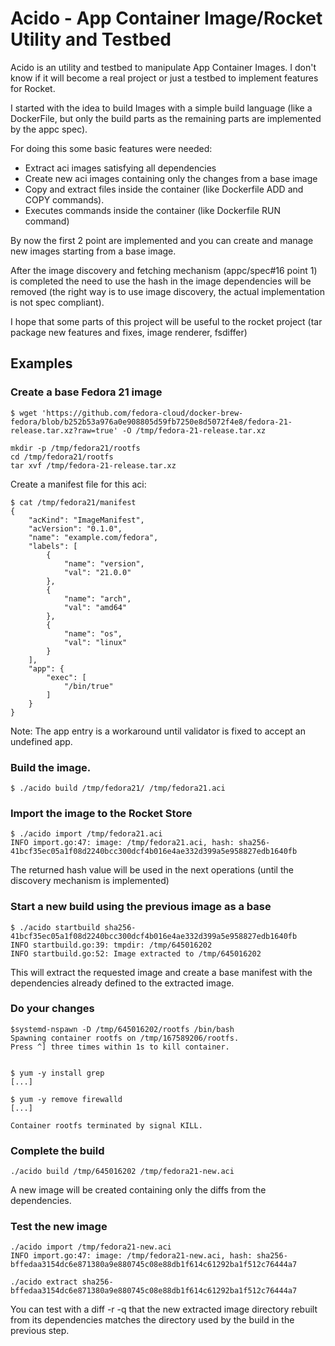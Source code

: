 # Acido - App Container Image/Rocket Utility and Testbed


Acido is an utility and testbed to manipulate App Container Images.
I don't know if it will become a real project or just a testbed to implement features for Rocket.

I started with the idea to build Images with a simple build language (like a DockerFile, but only the build parts as the remaining parts are implemented by the appc spec).

For doing this some basic features were needed:
* Extract aci images satisfying all dependencies
* Create new aci images containing only the changes from a base image
* Copy and extract files inside the container (like Dockerfile ADD and COPY commands).
* Executes commands inside the container (like Dockerfile RUN command)

By now the first 2 point are implemented and you can create and manage new images starting from a base image.

After the image discovery and fetching mechanism (appc/spec#16 point 1) is completed the need to use the hash in the image dependencies will be removed (the right way is to use image discovery, the actual implementation is not spec compliant).

I hope that some parts of this project will be useful to the rocket project (tar package new features and fixes, image renderer, fsdiffer)


## Examples

### Create a base Fedora 21 image

```
$ wget 'https://github.com/fedora-cloud/docker-brew-fedora/blob/b252b53a976a0e908805d59fb7250e8d5072f4e8/fedora-21-release.tar.xz?raw=true' -O /tmp/fedora-21-release.tar.xz

mkdir -p /tmp/fedora21/rootfs
cd /tmp/fedora21/rootfs
tar xvf /tmp/fedora-21-release.tar.xz

```

Create a manifest file for this aci:
```
$ cat /tmp/fedora21/manifest
{
    "acKind": "ImageManifest",
    "acVersion": "0.1.0",
    "name": "example.com/fedora",
    "labels": [
        {
            "name": "version",
            "val": "21.0.0"
        },
        {
            "name": "arch",
            "val": "amd64"
        },
        {
            "name": "os",
            "val": "linux"
        }
    ],
    "app": {
        "exec": [
            "/bin/true"
        ]
    }
}
```

Note: The app entry is a workaround until validator is fixed to accept an undefined app.

### Build the image.

```
$ ./acido build /tmp/fedora21/ /tmp/fedora21.aci
```

### Import the image to the Rocket Store
```
$ ./acido import /tmp/fedora21.aci
INFO import.go:47: image: /tmp/fedora21.aci, hash: sha256-41bcf35ec05a1f08d2240bcc300dcf4b016e4ae332d399a5e958827edb1640fb
```

The returned hash value will be used in the next operations (until the discovery mechanism is implemented)

### Start a new build using the previous image as a base
```
$ ./acido startbuild sha256-41bcf35ec05a1f08d2240bcc300dcf4b016e4ae332d399a5e958827edb1640fb
INFO startbuild.go:39: tmpdir: /tmp/645016202
INFO startbuild.go:52: Image extracted to /tmp/645016202
```

This will extract the requested image and create a base manifest with the dependencies already defined to the extracted image.


### Do your changes
```
$systemd-nspawn -D /tmp/645016202/rootfs /bin/bash 
Spawning container rootfs on /tmp/167589206/rootfs.
Press ^] three times within 1s to kill container.


$ yum -y install grep
[...]

$ yum -y remove firewalld
[...]

Container rootfs terminated by signal KILL.
```

### Complete the build
```
./acido build /tmp/645016202 /tmp/fedora21-new.aci 
```

A new image will be created containing only the diffs from the dependencies.


### Test the new image

```
./acido import /tmp/fedora21-new.aci 
INFO import.go:47: image: /tmp/fedora21-new.aci, hash: sha256-bffedaa3154dc6e871380a9e880745c08e88db1f614c61292ba1f512c76444a7
```

```
./acido extract sha256-bffedaa3154dc6e871380a9e880745c08e88db1f614c61292ba1f512c76444a7
```

You can test with a diff -r -q that the new extracted image directory rebuilt from its dependencies matches the directory used by the build in the previous step.
